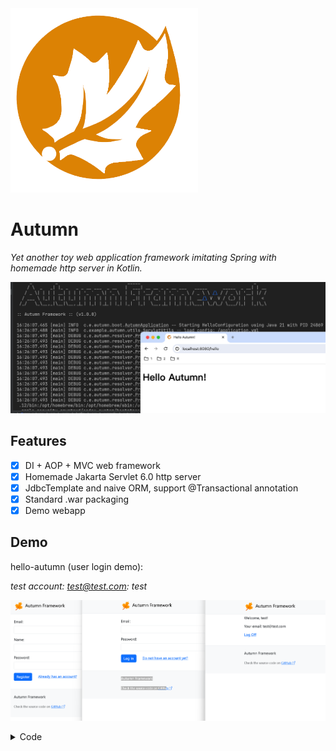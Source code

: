 <img src="https://raw.githubusercontent.com/NuclearMissile/Autumn/master/autumn.png" width="300"> 

# Autumn

_Yet another toy web application framework imitating Spring with homemade http server in Kotlin._

![](screenshot.png)

## Features

- [x] DI + AOP + MVC web framework
- [x] Homemade Jakarta Servlet 6.0 http server
- [x] JdbcTemplate and naive ORM, support @Transactional annotation
- [x] Standard .war packaging
- [x] Demo webapp

## Demo

hello-autumn (user login demo):

_test account: test@test.com: test_

![](login-demo.png)

<details>

<summary>Code</summary>

```kotlin
@Controller("/")
class IndexController(@Autowired private val userService: UserService) {
    companion object {
        const val USER_SESSION_KEY = "USER_SESSION_KEY"
    }

    @Get("/")
    fun index(session: HttpSession): ModelAndView {
        val user = session.getAttribute(USER_SESSION_KEY)
        return if (user == null)
            ModelAndView("redirect:/register") else ModelAndView("/index.ftl", mapOf("user" to user))
    }

    @Get("/register")
    fun register(): ModelAndView {
        return ModelAndView("/register.ftl")
    }

    @Post("/register")
    fun register(
        @RequestParam email: String, @RequestParam name: String, @RequestParam password: String
    ): ModelAndView {
        return if (userService.register(email, name, password) != null)
            ModelAndView("redirect:/login")
        else
            ModelAndView("/register.ftl", mapOf("error" to "$email already registered"))
    }

    @Get("/login")
    fun login(): ModelAndView {
        return ModelAndView("/login.ftl")
    }

    @Post("/login")
    fun login(@RequestParam email: String, @RequestParam password: String, session: HttpSession): ModelAndView {
        val user = userService.login(email, password)
            ?: return ModelAndView("/login.ftl", mapOf("error" to "email or password is incorrect"))
        session.setAttribute(USER_SESSION_KEY, user)
        return ModelAndView("redirect:/")
    }

    @Get("/logoff")
    fun logoff(session: HttpSession): String {
        session.removeAttribute(USER_SESSION_KEY)
        return "redirect:/login"
    }
}

@Entity
@Table(name = "users")
data class User(
    @Id
    @GeneratedValue(strategy = GenerationType.IDENTITY)
    @Column(nullable = false, updatable = false)
    var id: Long,
    @Column(nullable = false, unique = true)
    var email: String,
    @Column(nullable = false)
    var name: String,
    @Column(name = "pwd_salt", nullable = false)
    val pwdSalt: String,
    @Column(name = "pwd_hash", nullable = false)
    val pwdHash: String,
)

@Component
class UserService(@Autowired val dbTemplate: DbTemplate) {
    companion object {
        const val CREATE_USERS = "CREATE TABLE IF NOT EXISTS users (id INTEGER PRIMARY KEY AUTOINCREMENT, " +
            "email TEXT NOT NULL UNIQUE, name TEXT NOT NULL, pwd_salt TEXT NOT NULL, pwd_hash TEXT NOT NULL);"
    }

    @PostConstruct
    fun init() {
        dbTemplate.jdbcTemplate.update(CREATE_USERS)
        register("test@test.com", "test", "test")
    }

    fun getUserByEmail(email: String): User? {
        return dbTemplate.selectFrom<User>().where("email = ?", email).first()
    }

    fun register(email: String, name: String, password: String): User? {
        val pwdSalt = SecureRandomUtil.genRandomString(32)
        val pwdHash = HashUtil.hmacSha256(password, pwdSalt)
        val user = User(-1, email, name, pwdSalt, pwdHash)
        return try {
            dbTemplate.insert(user)
            user
        } catch (e: Exception) {
            null
        }
    }

    fun login(email: String, password: String): User? {
        val user = getUserByEmail(email) ?: return null
        val pwdHash = HashUtil.hmacSha256(password, user.pwdSalt)
        return if (pwdHash == user.pwdHash) user else null
    }
}

```
</details>





